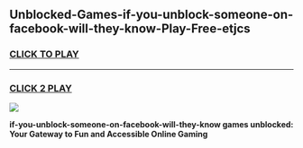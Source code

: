 
## Unblocked-Games-if-you-unblock-someone-on-facebook-will-they-know-Play-Free-etjcs
<h3>
<a href="https://premium76.site?title=if-you-unblock-someone-on-facebook-will-they-know&ref=10A">CLICK TO PLAY</a></h3>
<hr>

<h3>
<a href="https://premium76.site?title=if-you-unblock-someone-on-facebook-will-they-know&ref=10A">CLICK 2 PLAY</a>
  
</h3>

<a href="https://premium76.site?title=if-you-unblock-someone-on-facebook-will-they-know&ref=10A"><img src="https://clearcache.store/games.png"></a>


**if-you-unblock-someone-on-facebook-will-they-know games unblocked: Your Gateway to Fun and Accessible Online Gaming**
